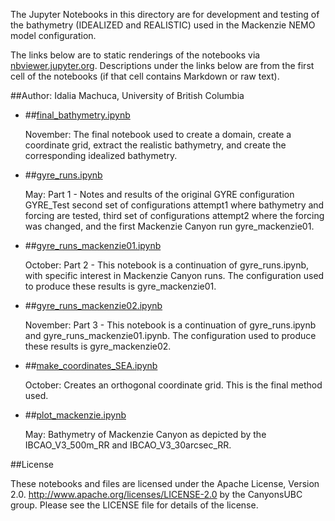 The Jupyter Notebooks in this directory are for development and testing of
the bathymetry (IDEALIZED and REALISTIC) used in the Mackenzie NEMO model configuration.

The links below are to static renderings of the notebooks via
[nbviewer.jupyter.org](http://nbviewer.jupyter.org/).
Descriptions under the links below are from the first cell of the notebooks
(if that cell contains Markdown or raw text).

##Author: Idalia Machuca, University of British Columbia


* ##[final_bathymetry.ipynb](http://nbviewer.jupyter.org/urls/bitbucket.org/CanyonsUBC/mackenzie_canyon/raw/tip/bathymetry/notebooks/final_bathymetry.ipynb)  
    
    November: The final notebook used to create a domain, create a coordinate grid, extract the realistic bathymetry, and create the corresponding idealized bathymetry.  

* ##[gyre_runs.ipynb](http://nbviewer.jupyter.org/urls/bitbucket.org/CanyonsUBC/mackenzie_canyon/raw/tip/bathymetry/notebooks/gyre_runs.ipynb)  
    
    May: Part 1 - Notes and results of the original GYRE configuration GYRE_Test second set of configurations attempt1 where bathymetry and forcing are tested, third set of configurations attempt2 where the forcing was changed, and the first Mackenzie Canyon run gyre_mackenzie01.  

* ##[gyre_runs_mackenzie01.ipynb](http://nbviewer.jupyter.org/urls/bitbucket.org/CanyonsUBC/mackenzie_canyon/raw/tip/bathymetry/notebooks/gyre_runs_mackenzie01.ipynb)  
    
    October: Part 2 - This notebook is a continuation of gyre_runs.ipynb, with specific interest in Mackenzie Canyon runs. The configuration used to produce these results is gyre_mackenzie01.  

* ##[gyre_runs_mackenzie02.ipynb](http://nbviewer.jupyter.org/urls/bitbucket.org/CanyonsUBC/mackenzie_canyon/raw/tip/bathymetry/notebooks/gyre_runs_mackenzie02.ipynb)  
    
    November: Part 3 - This notebook is a continuation of gyre_runs.ipynb and gyre_runs_mackenzie01.ipynb. The configuration used to produce these results is gyre_mackenzie02.  

* ##[make_coordinates_SEA.ipynb](http://nbviewer.jupyter.org/urls/bitbucket.org/CanyonsUBC/mackenzie_canyon/raw/tip/bathymetry/notebooks/make_coordinates_SEA.ipynb)  
    
    October: Creates an orthogonal coordinate grid. This is the final method used.  

* ##[plot_mackenzie.ipynb](http://nbviewer.jupyter.org/urls/bitbucket.org/CanyonsUBC/mackenzie_canyon/raw/tip/bathymetry/notebooks/plot_mackenzie.ipynb)  
    
    May: Bathymetry of Mackenzie Canyon as depicted by the IBCAO_V3_500m_RR and IBCAO_V3_30arcsec_RR.  


##License

These notebooks and files are licensed under the Apache License, Version 2.0.
http://www.apache.org/licenses/LICENSE-2.0 by the CanyonsUBC group.
Please see the LICENSE file for details of the license.

